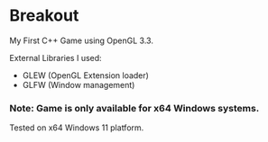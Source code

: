 # Breakout
My First C++ Game using OpenGL 3.3.

External Libraries I used:
- GLEW (OpenGL Extension loader)
- GLFW (Window management)

### Note: Game is only available for x64 Windows systems.
Tested on x64 Windows 11 platform.
